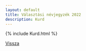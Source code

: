 ```yaml
---
layout: default
title: Választási névjegyzék 2022
description: Kurd
---
```


{% include Kurd.html %}

[Vissza](./)